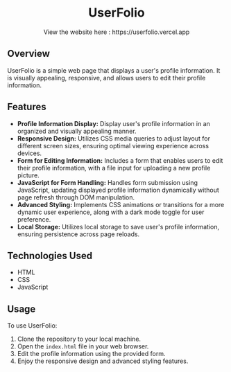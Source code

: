 <div align='center'>
  <h1>UserFolio</h1>
  <p>View the website here : <a href="https://userfolio.vercel.app" style="color: inherit; text-decoration: none;">https://userfolio.vercel.app</a></p>

</div>


<h2>Overview</h2>
<p>UserFolio is a simple web page that displays a user's profile information. It is visually appealing, responsive, and allows users to edit their profile information.</p>

<h2>Features</h2>
<ul>
  <li><strong>Profile Information Display:</strong> Display user's profile information in an organized and visually appealing manner.</li>
  <li><strong>Responsive Design:</strong> Utilizes CSS media queries to adjust layout for different screen sizes, ensuring optimal viewing experience across devices.</li>
  <li><strong>Form for Editing Information:</strong> Includes a form that enables users to edit their profile information, with a file input for uploading a new profile picture.</li>
  <li><strong>JavaScript for Form Handling:</strong> Handles form submission using JavaScript, updating displayed profile information dynamically without page refresh through DOM manipulation.</li>
  <li><strong>Advanced Styling:</strong> Implements CSS animations or transitions for a more dynamic user experience, along with a dark mode toggle for user preference.</li>
  <li><strong>Local Storage:</strong> Utilizes local storage to save user's profile information, ensuring persistence across page reloads.</li>
</ul>

<h2>Technologies Used</h2>
<ul>
  <li>HTML</li>
  <li>CSS</li>
  <li>JavaScript</li>
</ul>

<h2>Usage</h2>
<p>To use UserFolio:</p>
<ol>
  <li>Clone the repository to your local machine.</li>
  <li>Open the <code>index.html</code> file in your web browser.</li>
  <li>Edit the profile information using the provided form.</li>
  <li>Enjoy the responsive design and advanced styling features.</li>
</ol>
